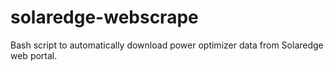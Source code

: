 # solaredge-webscrape
Bash script to automatically download power optimizer data from Solaredge web portal.
